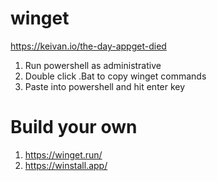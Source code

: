 # winget
https://keivan.io/the-day-appget-died

1. Run powershell as administrative
2. Double click .Bat to copy winget commands
3. Paste into powershell and hit enter key

# Build your own 
1. https://winget.run/
2. https://winstall.app/
